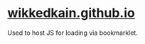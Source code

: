 # [wikkedkain.github.io](https://wikkedkain.github.io/)
Used to host JS for loading via bookmarklet.
